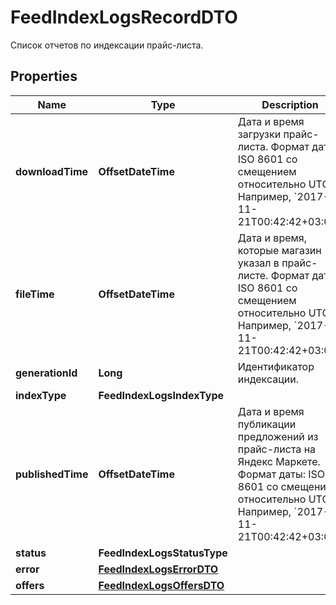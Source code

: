 

# FeedIndexLogsRecordDTO

Список отчетов по индексации прайс-листа.

## Properties

| Name | Type | Description | Notes |
|------------ | ------------- | ------------- | -------------|
|**downloadTime** | **OffsetDateTime** | Дата и время загрузки прайс-листа.  Формат даты: ISO 8601 со смещением относительно UTC. Например, &#x60;2017-11-21T00:42:42+03:00&#x60;.  |  [optional] |
|**fileTime** | **OffsetDateTime** | Дата и время, которые магазин указал в прайс-листе.  Формат даты: ISO 8601 со смещением относительно UTC. Например, &#x60;2017-11-21T00:42:42+03:00&#x60;.  |  [optional] |
|**generationId** | **Long** | Идентификатор индексации. |  [optional] |
|**indexType** | **FeedIndexLogsIndexType** |  |  [optional] |
|**publishedTime** | **OffsetDateTime** | Дата и время публикации предложений из прайс-листа на Яндекс Маркете.  Формат даты: ISO 8601 со смещением относительно UTC. Например, &#x60;2017-11-21T00:42:42+03:00&#x60;.  |  [optional] |
|**status** | **FeedIndexLogsStatusType** |  |  [optional] |
|**error** | [**FeedIndexLogsErrorDTO**](FeedIndexLogsErrorDTO.md) |  |  [optional] |
|**offers** | [**FeedIndexLogsOffersDTO**](FeedIndexLogsOffersDTO.md) |  |  [optional] |



